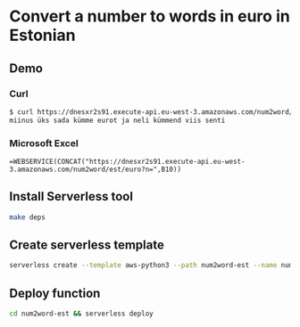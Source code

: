 
# Convert a number to words in euro in Estonian

## Demo

### Curl

```bash
$ curl https://dnesxr2s91.execute-api.eu-west-3.amazonaws.com/num2word/est/euro?n=-110.45
miinus üks sada kümme eurot ja neli kümmend viis senti
```

### Microsoft Excel

```
=WEBSERVICE(CONCAT("https://dnesxr2s91.execute-api.eu-west-3.amazonaws.com/num2word/est/euro?n=",B10))
```


## Install Serverless tool

```bash
make deps
```

## Create serverless template

```bash
serverless create --template aws-python3 --path num2word-est --name num2word-est
```

## Deploy function

```bash
cd num2word-est && serverless deploy
```
